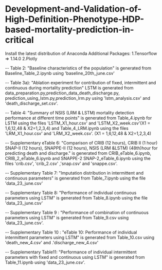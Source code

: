 # Development-and-Validation-of-High-Definition-Phenotype-HDP-based-mortality-prediction-in-critical

Install the latest distribution of Anaconda
Additional Packages:
1.Tensorflow => 1.14.0
2.Plotly

-- Table 2: "Baseline characteristics of the population" is generated from Baseline_Table_2.ipynb using 'baseline_20th_june.csv'

-- Table 3a): "Ablation experiment for contribution of fixed, intermittent and continuous during mortality prediction" LSTM is generated from data_preparation.py,prediction_data_death_discharge.py, prediction_using_lstm.py,prediction_lrm.py using 'lstm_analysis.csv' and 'death_discharge_set.csv'. 

-- Table 4: "Summary of NSIS (LRM & LSTM) mortality detection performance at different time points" is generated from Table_4.ipynb for LSTM using the files 'LSTM_X1_hour.csv' and 'LSTM_X2_week.csv'(X1 = 1,6,12,48 & X2=1,2,3,4) and Table_4_LRM.ipynb using the files 'LRM_X1_hour.csv' and 'LRM_X2_week.csv'. (X1 = 1,6,12,48 & X2=1,2,3,4) 

-- Supplementary eTable 6: "Comparison of CRIB (12 hours), CRIB II (1 hour) SNAP-II (12 hours), SNAPPE-II (12 hours), NSIS (LRM &LSTM) (48th)hour for predicting death and discharge." is generated from CRIB_eTable_6.ipynb, CRIB_2_eTable_6.ipynb and SNAPPE-2 SNAP-2_eTable_6.ipynb using the files 'crib.csv', 'crib_2.csv' ,'snap.csv' and 'snappe.csv'.

-- Supplementary Table 7: "Imputation distribution in intermittent and continuous parameters" is generated from Table_7.ipynb using the file 'data_23_june.csv'


-- Supplementary Table 8: "Performance of individual continuous parameters using LSTM" is generated from Table_8.ipynb using the file 'data_23_june.csv'

-- Supplementary Table 9 : "Performance of combination of continuous parameters using LSTM" is generated from Table_9.csv using 'data_23_june.csv'.

-- Supplementary Table 10 : "eTable 10: Performance of individual intermittent parameters using LSTM" is generated from Table_10.csv using 'death_new_4.csv' and .'discharge_new_4.csv'


-- Supplementary Table11: "Performance of individual intermittent parameters with fixed and continuous using LSTM" is generated from Table_11.ipynb using 'data_23_june.csv'.

